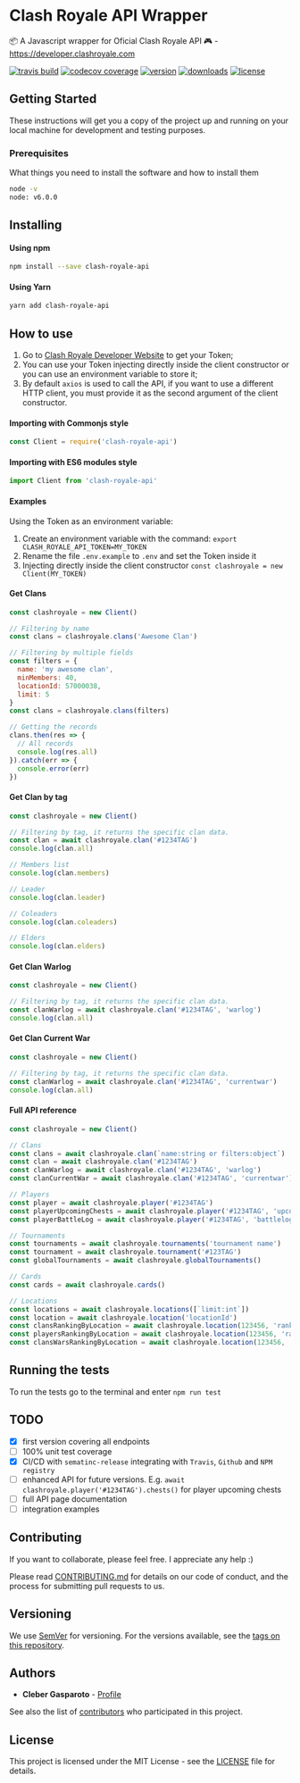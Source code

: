 # Clash Royale API Wrapper
:package: A Javascript wrapper for Oficial Clash Royale API :video_game: - https://developer.clashroyale.com

[![travis build](https://img.shields.io/travis/chgasparoto/clash-royale-api.svg?style=flat-square)](https://travis-ci.org/chgasparoto/clash-royale-api)
[![codecov coverage](https://img.shields.io/codecov/c/github/chgasparoto/clash-royale-api.svg?style=flat-square)](https://codecov.io/gh/chgasparoto/clash-royale-api)
[![version](https://img.shields.io/npm/v/clash-royale-api.svg?style=flat-square)](https://www.npmjs.com/package/clash-royale-api)
[![downloads](https://img.shields.io/npm/dt/clash-royale-api.svg?style=flat-square)](https://www.npmjs.com/package/clash-royale-api)
[![license](https://img.shields.io/github/license/mashape/apistatus.svg?style=flat-square)](https://github.com/chgasparoto/clash-royale-api/blob/master/LICENSE)

## Getting Started

These instructions will get you a copy of the project up and running on your local machine for development and testing purposes.

### Prerequisites

What things you need to install the software and how to install them

```sh
node -v
node: v6.0.0
```

## Installing

#### Using npm
```sh
npm install --save clash-royale-api
```

#### Using Yarn
```sh
yarn add clash-royale-api
```

## How to use

1. Go to [Clash Royale Developer Website](https://developer.clashroyale.com) to get your Token;
2. You can use your Token injecting directly inside the client constructor or you can use an environment variable to store it;
3. By default `axios` is used to call the API, if you want to use a different HTTP client, you must provide it as the second argument of the client constructor.

#### Importing with Commonjs style

```javascript
const Client = require('clash-royale-api')
```

#### Importing with ES6 modules style

```javascript
import Client from 'clash-royale-api'
```

#### Examples

Using the Token as an environment variable:
1. Create an environment variable with the command: `export CLASH_ROYALE_API_TOKEN=MY_TOKEN`
2. Rename the file `.env.example` to `.env` and set the Token inside it
3. Injecting directly inside the client constructor `const clashroyale = new Client(MY_TOKEN)`

#### Get Clans
```javascript
const clashroyale = new Client()

// Filtering by name
const clans = clashroyale.clans('Awesome Clan')

// Filtering by multiple fields
const filters = {
  name: 'my awesome clan',
  minMembers: 40,
  locationId: 57000038,
  limit: 5
}
const clans = clashroyale.clans(filters)

// Getting the records
clans.then(res => {
  // All records
  console.log(res.all)
}).catch(err => {
  console.error(err)
})
```

#### Get Clan by tag
```javascript
const clashroyale = new Client()

// Filtering by tag, it returns the specific clan data.
const clan = await clashroyale.clan('#1234TAG')
console.log(clan.all)

// Members list
console.log(clan.members)

// Leader
console.log(clan.leader)

// Coleaders
console.log(clan.coleaders)

// Elders
console.log(clan.elders)

```

#### Get Clan Warlog
```javascript
const clashroyale = new Client()

// Filtering by tag, it returns the specific clan data.
const clanWarlog = await clashroyale.clan('#1234TAG', 'warlog')
console.log(clan.all)
```

#### Get Clan Current War
```javascript
const clashroyale = new Client()

// Filtering by tag, it returns the specific clan data.
const clanWarlog = await clashroyale.clan('#1234TAG', 'currentwar')
console.log(clan.all)
```

#### Full API reference
```javascript
const clashroyale = new Client()

// Clans
const clans = await clashroyale.clan(`name:string or filters:object`)
const clan = await clashroyale.clan('#1234TAG')
const clanWarlog = await clashroyale.clan('#1234TAG', 'warlog')
const clanCurrentWar = await clashroyale.clan('#1234TAG', 'currentwar')

// Players
const player = await clashroyale.player('#1234TAG')
const playerUpcomingChests = await clashroyale.player('#1234TAG', 'upcomingchests')
const playerBattleLog = await clashroyale.player('#1234TAG', 'battlelog')

// Tournaments
const tournaments = await clashroyale.tournaments('tournament name')
const tournament = await clashroyale.tournament('#123TAG')
const globalTournaments = await clashroyale.globalTournaments()

// Cards
const cards = await clashroyale.cards()

// Locations
const locations = await clashroyale.locations([`limit:int`])
const location = await clashroyale.location('locationId')
const clansRankingByLocation = await clashroyale.location(123456, 'rankings/clans')
const playersRankingByLocation = await clashroyale.location(123456, 'rankings/players')
const clansWarsRankingByLocation = await clashroyale.location(123456, 'rankings/clanwars')
```

## Running the tests

To run the tests go to the terminal and enter `npm run test`

## TODO
- [x] first version covering all endpoints
- [ ] 100% unit test coverage
- [x] CI/CD with `sematinc-release` integrating with `Travis`, `Github` and `NPM registry`
- [ ] enhanced API for future versions. E.g. `await clashroyale.player('#1234TAG').chests()` for player upcoming chests
- [ ] full API page documentation
- [ ] integration examples

## Contributing

If you want to collaborate, please feel free. I appreciate any help :)

Please read [CONTRIBUTING.md](CONTRIBUTING.md) for details on our code of conduct, and the process for submitting pull requests to us.

## Versioning

We use [SemVer](http://semver.org/) for versioning. For the versions available, see the [tags on this repository](https://github.com/chgasparoto/clash-royale-api/tags).

## Authors

* **Cleber Gasparoto** - [Profile](https://github.com/chgasparoto)

See also the list of [contributors](https://github.com/chgasparoto/clash-royale-api/contributors) who participated in this project.

## License

This project is licensed under the MIT License - see the [LICENSE](LICENSE) file for details.
